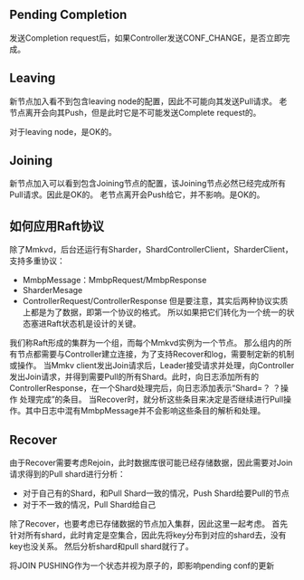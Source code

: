 ## Pending Completion
发送Completion request后，如果Controller发送CONF_CHANGE，是否立即完成。

## Leaving
新节点加入看不到包含leaving node的配置，因此不可能向其发送Pull请求。
老节点离开会向其Push，但是此时它是不可能发送Complete request的。

对于leaving node，是OK的。

## Joining
新节点加入可以看到包含Joining节点的配置，该Joining节点必然已经完成所有Pull请求。因此是OK的。
老节点离开会Push给它，并不影响。是OK的。

## 如何应用Raft协议
除了Mmkvd，后台还运行有Sharder，ShardControllerClient，SharderClient，支持多重协议：
* MmbpMessage：MmbpRequest/MmbpResponse
* SharderMesage
* ControllerRequest/ControllerResponse
但是要注意，其实后两种协议实质上都是为了数据，即第一个协议的格式。
所以如果把它们转化为一个统一的状态塞进Raft状态机是设计的关键。

我们称Raft形成的集群为一个组，而每个Mmkvd实例为一个节点。
那么组内的所有节点都需要与Controller建立连接，为了支持Recover和log，需要制定新的机制或操作。
当Mmkv client发出Join请求后，Leader接受请求并处理，向Controller发出Join请求，并得到需要Pull的所有Shard。此时，向日志添加所有的ControllerResponse，在一个Shard处理完后，向日志添加表示“Shard=？ ？操作 处理完成”的条目。
当Recover时，就分析这些条目来决定是否继续进行Pull操作。其中日志中混有MmbpMessage并不会影响这些条目的解析和处理。

## Recover
由于Recover需要考虑Rejoin，此时数据库很可能已经存储数据，因此需要对Join请求得到的Pull shard进行分析：
* 对于自己有的Shard，和Pull Shard一致的情况，Push Shard给要Pull的节点
* 对于不一致的情况，Pull Shard给自己

除了Recover，也要考虑已存储数据的节点加入集群，因此这里一起考虑。
首先针对所有shard，此时肯定是空集合，因此先将key分布到对应的shard去，没有key也没关系。
然后分析shard和pull shard就行了。

将JOIN PUSHING作为一个状态并视为原子的，即影响pending conf的更新

### 